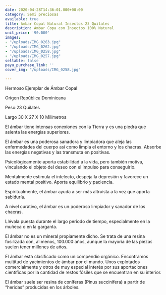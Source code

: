 ```yaml
---
date: 2020-04-28T14:36:01.000+00:00
category: Semi preciosas
available: true
title: Ambar Copal Natural Insectos 23 Quilates
description: Ambar Copa con Insectos 100% Natural
unit_price: '90.000'
images:
- "/uploads/IMG_0263.jpg"
- "/uploads/IMG_0262.jpg"
- "/uploads/IMG_0258.jpg"
- "/uploads/IMG_0257.jpg"
sellable: false
payu_purchase_link: ''
cover_img: "/uploads/IMG_0258.jpg"

---
```

Hermoso Ejemplar de Ámbar Copal

Origen República Dominicana

Peso 23 Quilates 

Largo 30 X 27 X 10 Milímetros 

El ámbar tiene intensas conexiones con la Tierra y es una piedra que asienta las energías superiores.

El ámbar es una poderosa sanadora y limpiadora que aleja las enfermedades del cuerpo así como limpia el entorno y los chacras. Absorbe las energías negativas y las transmuta en positivas.

Psicológicamente aporta estabilidad a la vida, pero también motiva, vinculando el objeto del deseo con el impulso para conseguirlo.

Mentalmente estimula el intelecto, despeja la depresión y favorece un estado mental positivo. Aporta equilibrio y paciencia.

Espiritualmente, el ámbar ayuda a ser más altruista a la vez que aporta sabiduría.

A nivel curativo, el ámbar es un poderoso limpiador y sanador de los chacras.

Llévala puesta durante el largo período de tiempo, especialmente en la muñeca o en la garganta.

El ámbar no es un mineral propiamente dicho. Se trata de una resina fosilizada con, al menos, 100.000 años, aunque la mayoría de las piezas suelen tener millones de años.

El ámbar está clasificado como un compendio orgánico. Encontramos multitud de yacimientos de ámbar por el mundo. Unos explotados comercialmente y otros de muy especial interés por sus aportaciones científicas por la cantidad de restos fósiles que se encuentran en su interior.

El ámbar suele ser resina de coníferas (Pinus succinifera) a partir de “heridas” producidas en los árboles.